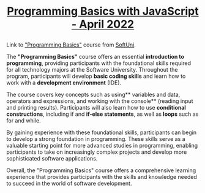 
# <p align="center"><a href=https://softuni.bg/trainings/3742/programming-basics-with-javascript-april-2022> Programming Basics with JavaScript - April 2022 <a/><p>

 Link to <a href=https://softuni.bg/courses/programming-basics> "Programming Basics"<a/> course from <a href=https://softuni.bg/> SoftUni<a/>.
  
The **"Programming Basics"** course offers an essential **introduction to programming**, providing participants with the foundational skills required for all technology majors at the Software University. Throughout the program, participants will develop **basic coding skills** and learn how to work with a **development environment** (IDE).

The course covers key concepts such as using** variables and data, operators and expressions, and working with the console** (reading input and printing results). Participants will also learn how to use **conditional constructions**, including if and **if-else statements**, as well as **loops** such as for and while.

By gaining experience with these foundational skills, participants can begin to develop a strong foundation in programming. These skills serve as a valuable starting point for more advanced studies in programming, enabling participants to take on increasingly complex projects and develop more sophisticated software applications.

Overall, the "Programming Basics" course offers a comprehensive learning experience that provides participants with the skills and knowledge needed to succeed in the world of software development.
  

